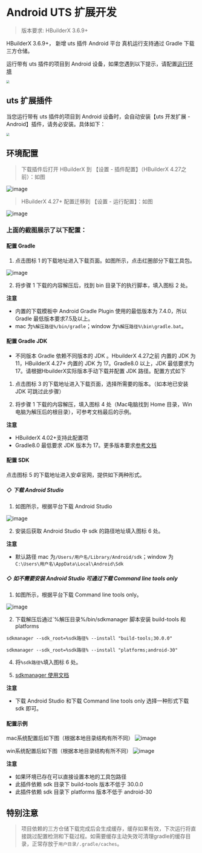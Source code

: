 # Android UTS 扩展开发

> 版本要求: HBuilderX 3.6.9+

HBuilderX 3.6.9+， 新增 uts 插件 Android 平台 真机运行支持通过 Gradle 下载三方仓储。

运行带有 uts 插件的项目到 Android 设备，如果您遇到以下提示，请配置[运行环境](#环境配置)

<img src="https://web-ext-storage.dcloud.net.cn/hx/84E1472F-A959-4440-9C47-B8D8A4D0C9BB.png" style="zoom: 50%;" />

## uts 扩展插件

当您运行带有 uts 插件的项目到 Android 设备时，会自动安装【uts 开发扩展 - Android】插件，请务必安装。具体如下：

<img src="https://qiniu-web-assets.dcloud.net.cn/unidoc/zh/20221111171012.jpg" style="zoom: 50%" />

## 环境配置

> 下载插件后打开 HBuilderX 到 【设置 - 插件配置】（HBuilderX 4.27之前）：如图

![image](https://web-ext-storage.dcloud.net.cn/hx/uts-android-2.png)

> HBuilderX 4.27+ 配置迁移到 【设置 - 运行配置】：如图

![image](https://web-ext-storage.dcloud.net.cn/hx/uts-android-4.png)

### 上面的截图展示了以下配置：

#### 配置 Gradle

1. 点击图标 1 的下载地址进入下载页面。如图所示，点击红圈部分下载工具包。

![image](https://qiniu-web-assets.dcloud.net.cn/unidoc/zh/gradle.png)

2. 将步骤 1 下载的内容解压后，找到 bin 目录下的执行脚本，填入图标 2 处。

**注意** 

- 内置的下载模板中 Android Gradle Plugin 使用的最低版本为 7.4.0，所以Gradle 最低版本要求7.5及以上。
- mac 为`%解压路径%/bin/gradle`；window 为`%解压路径%\bin\gradle.bat`。

#### 配置 Gradle JDK

- 不同版本 Gradle 依赖不同版本的 JDK 。HbuilderX 4.27之前 内置的 JDK 为 11，HBuilderX 4.27+ 内置的 JDK 为 17。Gradle8.0 以上，JDK 最低要求为17。请根据HbuilderX实际版本手动下载并配置 JDK 路径。配置方式如下

1. 点击图标 3 的下载地址进入下载页面，选择所需要的版本。（如本地已安装 JDK 可跳过此步骤）

2. 将步骤 1 下载的内容解压，填入图标 4 处（Mac电脑找到 Home 目录，Win电脑为解压后的根目录），可参考文档最后的示例。

**注意**

- HBuilderX 4.02+支持此配置项
- Gradle8.0 最低要求 JDK 版本为 17。更多版本要求[参考文档](https://developer.android.google.cn/build/releases/past-releases?hl=zh-cn)

#### 配置 SDK

点击图标 5 的下载地址进入安卓官网，提供如下两种形式。

##### ◇ 下载 Android Studio

1. 如图所示，根据平台下载 Android Studio

![image](https://qiniu-web-assets.dcloud.net.cn/unidoc/zh/sdk-2.png)

2. 安装后获取 Android Studio 中 sdk 的路径地址填入图标 6 处。

**注意**

- 默认路径 mac 为`/Users/用户名/Library/Android/sdk`；window 为`C:\Users\用户名\AppData\Local\Android\Sdk`

##### ◇ 如不需要安装 Android Studio 可通过下载 Command line tools only

1. 如图所示，根据平台下载 Command line tools only。

![image](https://qiniu-web-assets.dcloud.net.cn/unidoc/zh/sdk.png)

2. 下载解压后通过`%解压目录%/bin/sdkmanager 脚本安装 build-tools 和 platforms

```
sdkmanager --sdk_root=%sdk路径% --install "build-tools;30.0.0"

sdkmanager --sdk_root=%sdk路径% --install "platforms;android-30"
```

4. 将`%sdk路径%`填入图标 6 处。

5. [sdkmanager 使用文档](https://developer.android.google.cn/studio/command-line/sdkmanager)

**注意**

- 下载 Android Studio 和下载 Command line tools only 选择一种形式下载 sdk 即可。

#### 配置示例

mac系统配置后如下图（根据本地目录结构有所不同）
![image](https://web-ext-storage.dcloud.net.cn/hx/uts-android-1.png)

win系统配置后如下图（根据本地目录结构有所不同）
![image](https://web-ext-storage.dcloud.net.cn/hx/uts-android-3.png)


**注意**

- 如果环境已存在可以直接设置本地的工具包路径
- 此插件依赖 sdk 目录下 build-tools 版本不低于 30.0.0
- 此插件依赖 sdk 目录下 platforms 版本不低于 android-30

## 特别注意

> 项目依赖的三方仓储下载完成后会生成缓存，缓存如果有效，下次运行将直接跳过配置检测和下载过程。如需要缓存主动失效可清理gradle的缓存目录，正常存放于`用户目录/.gradle/caches`。
